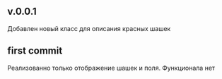 ## v.0.0.1 ##

Добавлен новый класс для описания красных шашек

## first commit ##

Реализованно только отображение шашек и поля. Функционала нет
